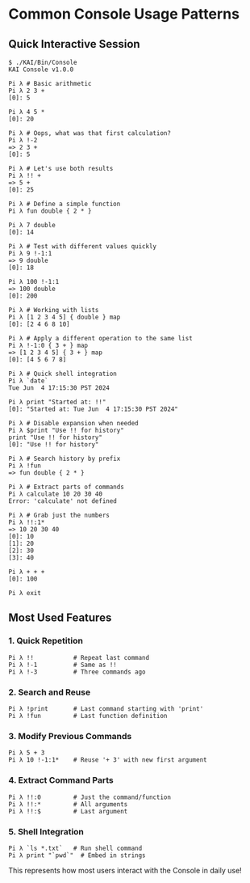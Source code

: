 # Common Console Usage Patterns

## Quick Interactive Session

```console
$ ./KAI/Bin/Console
KAI Console v1.0.0

Pi λ # Basic arithmetic
Pi λ 2 3 +
[0]: 5

Pi λ 4 5 *
[0]: 20

Pi λ # Oops, what was that first calculation?
Pi λ !-2
=> 2 3 +
[0]: 5

Pi λ # Let's use both results
Pi λ !! + 
=> 5 + 
[0]: 25

Pi λ # Define a simple function
Pi λ fun double { 2 * }

Pi λ 7 double
[0]: 14

Pi λ # Test with different values quickly
Pi λ 9 !-1:1
=> 9 double
[0]: 18

Pi λ 100 !-1:1
=> 100 double  
[0]: 200

Pi λ # Working with lists
Pi λ [1 2 3 4 5] { double } map
[0]: [2 4 6 8 10]

Pi λ # Apply a different operation to the same list
Pi λ !-1:0 { 3 + } map
=> [1 2 3 4 5] { 3 + } map
[0]: [4 5 6 7 8]

Pi λ # Quick shell integration
Pi λ `date`
Tue Jun  4 17:15:30 PST 2024

Pi λ print "Started at: !!"
[0]: "Started at: Tue Jun  4 17:15:30 PST 2024"

Pi λ # Disable expansion when needed
Pi λ $print "Use !! for history"
print "Use !! for history"
[0]: "Use !! for history"

Pi λ # Search history by prefix
Pi λ !fun
=> fun double { 2 * }

Pi λ # Extract parts of commands
Pi λ calculate 10 20 30 40
Error: 'calculate' not defined

Pi λ # Grab just the numbers
Pi λ !!:1*
=> 10 20 30 40
[0]: 10
[1]: 20
[2]: 30
[3]: 40

Pi λ + + +
[0]: 100

Pi λ exit
```

## Most Used Features

### 1. Quick Repetition
```
Pi λ !!           # Repeat last command
Pi λ !-1          # Same as !!
Pi λ !-3          # Three commands ago
```

### 2. Search and Reuse
```
Pi λ !print       # Last command starting with 'print'
Pi λ !fun         # Last function definition
```

### 3. Modify Previous Commands
```
Pi λ 5 + 3
Pi λ 10 !-1:1*    # Reuse '+ 3' with new first argument
```

### 4. Extract Command Parts
```
Pi λ !!:0         # Just the command/function
Pi λ !!:*         # All arguments
Pi λ !!:$         # Last argument
```

### 5. Shell Integration
```
Pi λ `ls *.txt`   # Run shell command
Pi λ print "`pwd`"  # Embed in strings
```

This represents how most users interact with the Console in daily use!